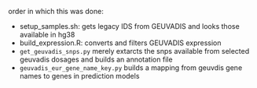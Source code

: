 order in which this was done:
- setup_samples.sh: gets legacy IDS from GEUVADIS and looks those available in hg38
- build_expression.R: converts and filters GEUVADIS expression
- `get_geuvadis_snps.py` merely extarcts the snps available from selected geuvadis dosages and builds an annotation file
- `geuvadis_eur_gene_name_key.py` builds a mapping from geuvdis gene names to genes in prediction models